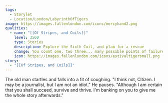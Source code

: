 ```yaml
---
tags:
  - Storylet
  - Location/London/LabyrinthOfTigers
image: https://images.fallenlondon.com/icons/mercyhand2.png
qualities:
  - name: "[[Of Stripes, and Coils]]"
    level: 3560
    type: Stories
    description: Explore the Sixth Coil, and plan for a rescue
    change: You count one, two three... many possible points of failure.
    icon: https://images.fallenlondon.com/icons/estivaltigersmall.png
story:
  - "[[Of Stripes, and Coils]]"
---
```


The old man startles and falls into a fit of coughing. "I think not, Citizen. I may be a journalist, but I am not an idiot." He pauses. "Although I am certain that you shall succeed, survive and thrive. I'm banking on you to give me the whole story afterwards."